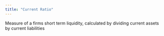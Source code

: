 ```yaml
---
title: "Current Ratio"
---
```

Measure of a firms short term liquidity, calculated by dividing current assets by current liabilities

